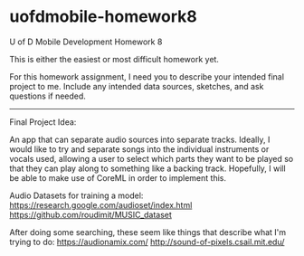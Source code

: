 # uofdmobile-homework8
U of D Mobile Development Homework 8

This is either the easiest or most difficult homework yet.

For this homework assignment, I need you to describe your intended final project to me. Include any intended data sources, sketches, and ask questions if needed.

----------------------------------------------------------------------------------------------------------------

Final Project Idea:

An app that can separate audio sources into separate tracks.
Ideally, I would like to try and separate songs into the
individual instruments or vocals used, allowing a user 
to select which parts they want to be played so that 
they can play along to something like a backing track.
Hopefully, I will be able to make use of CoreML in
order to implement this.

Audio Datasets for training a model:
https://research.google.com/audioset/index.html
https://github.com/roudimit/MUSIC_dataset

After doing some searching, these seem like things that describe what I'm trying to do:
https://audionamix.com/
http://sound-of-pixels.csail.mit.edu/
